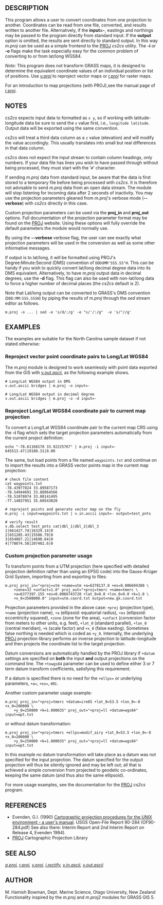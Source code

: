 ## DESCRIPTION

This program allows a user to convert coordinates from one projection to
another. Coordinates can be read from one file, converted, and results
written to another file. Alternatively, if the **input=-**, eastings and
northings may be passed to the program directly from standard input. If
the **output** option is omitted, the results are sent directly to
standard output. In this way *m.proj* can be used as a simple frontend
to the [PROJ](https://proj.org/apps/cs2cs.html) *cs2cs* utility. The
**-i** or **-o** flags make the task especially easy for the common
problem of converting to or from lat/long WGS84.

*Note*: This program does not transform GRASS maps, it is designed to
determine the equivalent coordinate values of an individual position or
list of positions. Use *[v.proj](v.proj.md)* to reproject vector maps or
*[r.proj](r.proj.md)* for raster maps.

For an introduction to map projections (with PROJ),see the manual page
of [r.proj](r.proj.md).

## NOTES

*cs2cs* expects input data to formatted as `x y`, so if working with
latitude-longitude data be sure to send the `x` value first, i.e.,
`longitude latitude`. Output data will be exported using the same
convention.

*cs2cs* will treat a third data column as a `z` value (elevation) and
will modify the value accordingly. This usually translates into small
but real differences in that data column.

*cs2cs* does not expect the input stream to contain column headings,
only numbers. If your data file has lines you wish to have passed
through without being processed, they must start with the '`#`'
character.

If sending *m.proj* data from standard input, be aware that the data is
first stored to a temporary file before being processed with *cs2cs*. It
is therefore not advisable to send *m.proj* data from an open data
stream. The module will stop listening for incoming data after 2 seconds
of inactivity. You may use the projection parameters gleaned from
*m.proj*'s verbose mode (**--verbose**) with *cs2cs* directly in this
case.

Custom projection parameters can be used via the **proj_in** and
**proj_out** options. Full documentation of the projection parameter
format may be found on the [PROJ](https://proj.org) website. Using these
options will fully override the default parameters the module would
normally use.

By using the **--verbose** verbose flag, the user can see exactly what
projection parameters will be used in the conversion as well as some
other informative messages.

If output is to lat/long, it will be formatted using PROJ's
Degree:Minute:Second (DMS) convention of `DDDdMM'SSS.SS"H`. This can be
handy if you wish to quickly convert lat/long decimal degree data into
its DMS equivalent.
Alternatively, to have *m.proj* output data in decimal degrees, use the
**-d** flag. This flag can also be used with non-lat/long data to force
a higher number of decimal places (the *cs2cs* default is 2).

Note that Lat/long output can be converted to GRASS's DMS convention
(`DDD:MM:SSS.SSSH`) by piping the results of *m.proj* through the *sed*
stream editor as follows.

```shell
m.proj -o ... | sed -e 's/d/:/g' -e "s/'/:/g"  -e 's/"//g'
```

## EXAMPLES

The examples are suitable for the North Carolina sample dataset if not
stated otherwise:

### Reproject vector point coordinate pairs to Long/Lat WGS84

The *m.proj* module is designed to work seamlessly with point data
exported from the GIS with *[v.out.ascii](v.out.ascii.md)*, as the
following example shows.

```shell
# Long/Lat WGS84 output in DMS
v.out.ascii bridges | m.proj -o input=-

# Long/Lat WGS84 output in decimal degree
v.out.ascii bridges | m.proj -o -d input=-
```

### Reproject Long/Lat WGS84 coordinate pair to current map projection

To convert a Long/Lat WGS84 coordinate pair to the current map CRS using
the **-i** flag which sets the target projection parameters
automatically from the current project definition:

```shell
echo "-78.61168178 33.92225767" | m.proj -i input=-
645513.47|19180.31|0.00
```

The same, but load points from a file named `waypoints.txt` and continue
on to import the results into a GRASS vector points map in the current
map projection:

```shell
# check file content
cat waypoints.txt
-78.43977824 33.89587173
-78.54944691 33.88964566
-78.51078074 33.88141495
-77.14037951 35.60543020

# reproject points and generate vector map on the fly
m.proj -i input=waypoints.txt | v.in.ascii input=- output=test_pnts

# verify result
v.db.select test_pnts cat|dbl_1|dbl_2|dbl_3
1|661427.74|16329.14|0
2|651285.43|15586.79|0
3|654867.21|14690.64|0
4|778074.58|207402.6|0
```

### Custom projection parameter usage

To transform points from a UTM projection (here specified with detailed
projection definition rather than using an EPSG code) into the
Gauss-Krüger Grid System, importing from and exporting to files:

```shell
m.proj proj_in="+proj=utm +name=utm +a=6378137.0 +es=0.006694380 \
    +zone=32 +unfact=1.0" proj_out="+proj=tmerc +name=tmerc \
    +a=6377397.155 +es=0.0066743720 +lat_0=0.0 +lon_0=9.0 +k=1.0 \
    +x_0=3500000.0" input=utm.coord.txt output=new.gk.coord.txt
```

Projection parameters provided in the above case: `+proj` (projection
type), `+name` (projection name), `+a` (ellipsoid: equatorial radius),
`+es` (ellipsoid: eccentricity squared), `+zone` (zone for the area),
`+unfact` (conversion factor from meters to other units, e.g. feet),
`+lat_0` (standard parallel), `+lon_0` (central meridian), `+k` (scale
factor) and `+x_0` (false easting). Sometimes false northing is needed
which is coded as `+y_0`. Internally, the underlying
[PROJ](https://proj.org) projection library performs an inverse
projection to latitude-longitude and then projects the coordinate list
to the target projection.

Datum conversions are automatically handled by the PROJ library if
`+datum` settings are specified on **both** the input **and** output
projections on the command line. The `+towgs84` parameter can be used to
define either 3 or 7 term datum transform coefficients, satisfying this
requirement.

If a datum is specified there is no need for the `+ellps=` or underlying
parameters, `+a=`, `+es=`, etc.

Another custom parameter usage example:

```shell
m.proj proj_in="+proj=tmerc +datum=ire65 +lat_0=53.5 +lon_0=-8 +x_0=200000 \
    +y_0=250000 +k=1.000035" proj_out="+proj=ll +datum=wgs84" input=wpt.txt
```

or without datum transformation:

```shell
m.proj proj_in="+proj=tmerc +ellps=modif_airy +lat_0=53.5 +lon_0=-8 +x_0=200000 \
    +y_0=250000 +k=1.000035" proj_out="+proj=ll +datum=wgs84" input=wpt.txt
```

In this example no datum transformation will take place as a datum was
not specified for the input projection. The datum specified for the
output projection will thus be silently ignored and may be left out; all
that is achieved a simple conversion from projected to geodetic
co-ordinates, keeping the same datum (and thus also the same ellipsoid).

For more usage examples, see the documentation for the
[PROJ](https://proj.org) *cs2cs* program.

## REFERENCES

- Evenden, G.I. (1990) [Cartographic projection procedures for the UNIX
  environment - a user's
  manual](https://pubs.usgs.gov/of/1990/of90-284/ofr90-284.pdf). USGS
  Open-File Report 90-284 (OF90-284.pdf) See also there: Interim Report
  and 2nd Interim Report on Release 4, Evenden 1994).
- [PROJ](https://proj.org) Cartographic Projection Library

## SEE ALSO

*[g.proj](g.proj.md), [r.proj](r.proj.md), [v.proj](v.proj.md),
[i.rectify](i.rectify.md), [v.in.ascii](v.in.ascii.md),
[v.out.ascii](v.out.ascii.md)*

## AUTHOR

M. Hamish Bowman, Dept. Marine Science, Otago University, New Zealand
Functionality inspired by the *m.proj* and *m.proj2* modules for GRASS
GIS 5.
